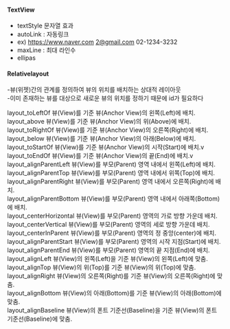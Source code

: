 

#### TextView
- textStyle 문자열 효과
- autoLink : 자동링크 
- ex) https://www.naver.com 2@gmail.com 02-1234-3232
- maxLine : 최대 라인수
- ellipas

#### Relativelayout
-뷰(위젯)간의 관계를 정의하여 뷰의 위치를 배치하는 상대적 레이아웃</br>
-이미 존재하는 뷰를 대상으로 새로운 뷰의 위치를 정하기 때문에 id가 필요하다</br>

layout_toLeftOf	뷰(View)를 기준 뷰(Anchor View)의 왼쪽(Left)에 배치.</br>
layout_above	뷰(View)를 기준 뷰(Anchor View)의 위(Above)에 배치.</br>
layout_toRightOf	뷰(View)를 기준 뷰(Anchor View)의 오른쪽(Right)에 배치.</br>
layout_below	뷰(View)를 기준 뷰(Anchor View)의 아래(Below)에 배치.</br>
layout_toStartOf	뷰(View)를 기준 뷰(Anchor View)의 시작(Start)에 배치.v
layout_toEndOf	뷰(View)를 기준 뷰(Anchor View)의 끝(End)에 배치.v
layout_alignParentLeft	뷰(View)를 부모(Parent) 영역 내에서 왼쪽(Left)에 배치.</br>
layout_alignParentTop	뷰(View)를 부모(Parent) 영역 내에서 위쪽(Top)에 배치.</br>
layout_alignParentRight	뷰(View)를 부모(Parent) 영역 내에서 오른쪽(Right)에 배치.</br>
layout_alignParentBottom	뷰(View)를 부모(Parent) 영역 내에서 아래쪽(Bottom)에 배치.</br>
layout_centerHorizontal	뷰(View)를 부모(Parent) 영역의 가로 방향 가운데 배치.</br>
layout_centerVertical	뷰(View)를 부모(Parent) 영역의 세로 방향 가운데 배치.</br>
layout_centerInParent	뷰(View)를 부모(Parent) 영역의 정 중앙(center)에 배치.</br>
layout_alignParentStart	뷰(View)를 부모(Parent) 영역의 시작 지점(Start)에 배치.</br>
layout_alignParentEnd	뷰(View)를 부모(Parent) 영역의 끝 지점(End)에 배치.</br>
layout_alignLeft	뷰(View)의 왼쪽(Left)을 기준 뷰(View)의 왼쪽(Left)에 맞춤.</br>
layout_alignTop	뷰(View)의 위(Top)를 기준 뷰(View)의 위(Top)에 맞춤.</br>
layout_alignRight	뷰(View)의 오른쪽(Right)를 기준 뷰(View)의 오른쪽(Right)에 맞춤.</br>
layout_alignBottom	뷰(View)의 아래(Bottom)를 기준 뷰(View)의 아래(Bottom)에 맞춤.</br>
layout_alignBaseline	뷰(View)의 폰트 기준선(Baseline)을 기준 뷰(View)의 폰트 기준선(Baseline)에 맞춤.</br>
